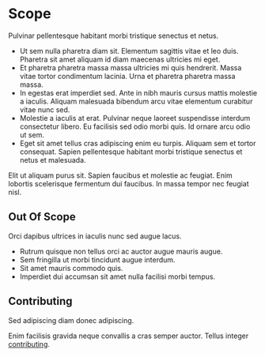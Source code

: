 # Scope

Pulvinar pellentesque habitant morbi tristique senectus et netus.

* Ut sem nulla pharetra diam sit. Elementum sagittis vitae et leo duis.
Pharetra sit amet aliquam id diam maecenas ultricies mi eget.
* Et pharetra pharetra massa massa ultricies mi quis hendrerit.
Massa vitae tortor condimentum lacinia. Urna et pharetra pharetra massa massa.
* In egestas erat imperdiet sed. Ante in nibh mauris cursus mattis molestie a iaculis.
Aliquam malesuada bibendum arcu vitae elementum curabitur vitae nunc sed.
* Molestie a iaculis at erat. Pulvinar neque laoreet suspendisse interdum consectetur libero.
Eu facilisis sed odio morbi quis. Id ornare arcu odio ut sem.
* Eget sit amet tellus cras adipiscing enim eu turpis. Aliquam sem et tortor consequat.
Sapien pellentesque habitant morbi tristique senectus et netus et malesuada.

Elit ut aliquam purus sit. Sapien faucibus et molestie ac feugiat.
Enim lobortis scelerisque fermentum dui faucibus. In massa tempor nec feugiat nisl.

## Out Of Scope

Orci dapibus ultrices in iaculis nunc sed augue lacus.

* Rutrum quisque non tellus orci ac auctor augue mauris augue.
* Sem fringilla ut morbi tincidunt augue interdum.
* Sit amet mauris commodo quis.
* Imperdiet dui accumsan sit amet nulla facilisi morbi tempus.

## Contributing

Sed adipiscing diam donec adipiscing.

Enim facilisis gravida neque convallis a cras semper auctor. Tellus integer
[contributing](../contributing/).
